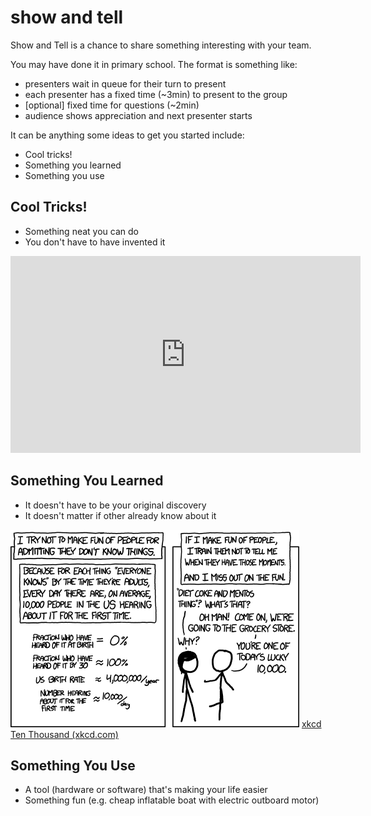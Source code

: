 # show and tell

Show and Tell is a chance to share something interesting with your team.

You may have done it in primary school. The format is something like:

- presenters wait in queue for their turn to present
- each presenter has a fixed time (~3min) to present to the group
- [optional] fixed time for questions (~2min)
- audience shows appreciation and next presenter starts

It can be anything some ideas to get you started include:

- Cool tricks!
- Something you learned
- Something you use

## Cool Tricks!

- Something neat you can do
- You don't have to have invented it

<iframe width="560" height="315" src="https://www.youtube.com/embed/Cti-HXcVoBg" title="YouTube video player" frameborder="0" allow="accelerometer; autoplay; clipboard-write; encrypted-media; gyroscope; picture-in-picture" allowfullscreen></iframe>


## Something You Learned

- It doesn't have to be your original discovery
- It doesn't matter if other already know about it

![](assets/xkcd-ten-thousand.png)
[xkcd Ten Thousand (xkcd.com)](https://xkcd.com/1053/)

## Something You Use

- A tool (hardware or software) that's making your life easier
- Something fun (e.g. cheap inflatable boat with electric outboard motor)

